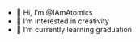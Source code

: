 - 👋 Hi, I’m @IAmAtomics
- 👀 I’m interested in creativity
- 🌱 I’m currently learning graduation

<!---
IAmAtomics/IAmAtomics is a ✨ special ✨ repository because its `README.md` (this file) appears on your GitHub profile.
You can click the Preview link to take a look at your changes.
--->
